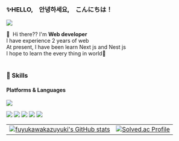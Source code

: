 
### ✨HELLO,　안녕하세요,　こんにちは！
<p>
  <a href="mailto:fuyukawakazuyuki@gmail.com" target="_blank"><img src="https://img.shields.io/badge/fuyukawakazuyki@gmail.com-EA4335?style=flat-square&logo=Gmail&logoColor=white"/></a>
</p>

<p>
  👋&nbsp; Hi there?? I'm <b>Web developer</b><br/>
  I have experience 2 years of web<br/>
  At present, I have been learn Next js and Nest js<br/>
  I hope to learn the every thing in world🤗<br/><br/>
</p>


### 🤣 Skills
#### Platforms & Languages
<p>
  <img src="https://img.shields.io/badge/html5-ffffff?style=flat-square&logo=html5&logoColor=#E34F26"/>
</p>
<p>
  <img src="https://img.shields.io/badge/javascript-262626?style=flat-square&logo=javascript&logoColor=#F7DF1E"/>
  <img src="https://img.shields.io/badge/jquery-262626?style=flat-square&logo=jquery&logoColor=#0769AD"/>
  <img src="https://img.shields.io/badge/bootstrap-262626?style=flat-square&logo=bootstrap&logoColor=#1572B6"/>
  <img src="https://img.shields.io/badge/php-262626?style=flat-square&logo=php&logoColor=#777BB4"/>
  <img src="https://img.shields.io/badge/laravel-262626?style=flat-square&logo=laravel&logoColor=#FF2D20"/>

</p>

<table width="100%">
  <tr>
    <td align="center">
      <a href="https://github.com/fuyukawakazuyuki/github-readme-stats">
        <img align="center" src="https://github-readme-stats.vercel.app/api?username=fuyukawakazuyuki&show_icons=true&bg_color=35,87BEFF,FFFFFF,83DAFF&icon_color=FFFFFF&title_color=000000&text_color=626262" alt="fuyukawakazuyuki's GitHub stats" />
      </a>
    </td>
    <td>
  <a href="https://solved.ac/fuyukawakazuyuki/">
    <img align="center" src="http://mazassumnida.wtf/api/v2/generate_badge?boj=fuyukawakazuyuki" alt="Solved.ac Profile" />
  </a>
    </td>
  </tr>
</table>


